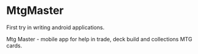 # MtgMaster

First try in writing android applications.

Mtg Master - mobile app for help in trade, deck build and collections MTG cards.